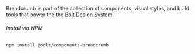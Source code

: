Breadcrumb is part of the collection of components, visual styles, and build tools that power the the [Bolt Design System](https://www.boltdesignsystem.com).

###### Install via NPM

```
npm install @bolt/components-breadcrumb
```
